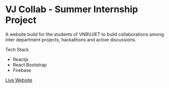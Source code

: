 # VJ Collab - Summer Internship Project
A website build for the students of VNRVJIET to build collaborations among inter department projects, hackathons and active discussions.

Tech Stack
- Reactjs
- React Bootstrap
- Firebase

[Live Website](https://vj-collab-859cd.firebaseapp.com/)
